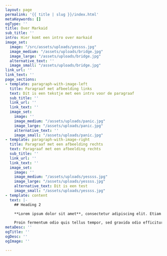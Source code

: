 ```yaml
---
layout: page
permalink: '{{ title | slug }}/index.html'
metaKeywords: []
ogType: ''
title: Over Markaid
sub_title: ''
intro: Hier komt een intro over markaid
image_set:
  image: "/src/assets/uploads/yessss.jpg"
  image_medium: "/assets/uploads/bridge.jpg"
  image_large: "/assets/uploads/bridge.jpg"
  alternative_text: ''
  image_small: "/assets/uploads/bridge.jpg"
link_url: ''
link_text: ''
page_sections:
- template: paragraph-with-image-left
  title: Paragraaf met afbeelding links
  text: Dit is een tekstje met een intro voor de paragraaf
  sub_title: ''
  link_url: ''
  link_text: ''
  image_set:
    image: ''
    image_medium: "/assets/uploads/panic.jpg"
    image_large: "/assets/uploads/panic.jpg"
    alternative_text: ''
    image_small: "/assets/uploads/panic.jpg"
- template: paragraph-with-image-right
  title: Paragraaf met een afbeelding rechts
  text: Paragraaf met een afbeelding rechts
  sub_title: ''
  link_url: ''
  link_text: ''
  image_set:
    image: ''
    image_medium: "/assets/uploads/yessss.jpg"
    image_large: "/assets/uploads/yessss.jpg"
    alternative_text: Dit is een test
    image_small: "/assets/uploads/yessss.jpg"
- template: content
  text: |-
    ## Heading 2

    **Lorem ipsum dolor sit amet**, consectetur adipiscing elit. Etiam sed finibus lectus, id molestie dolor. _Proin fermentum odio quis tellus tempor, sed gravida odio efficitur._ Quisque pulvinar eget elit sit amet tempus. Nullam auctor dolor sit amet sapien ultricies, sit amet iaculis arcu tempor. Quisque hendrerit varius elit, vel euismod risus porta et. Sed at nisl eget urna commodo eleifend. Integer egestas ligula vehicula urna maximus molestie. Quisque viverra et velit a lacinia. Pellentesque nec vestibulum quam, ac dictum mauris. Phasellus viverra libero non laoreet blandit. Suspendisse et arcu vitae orci fermentum sodales ac ut erat. Vestibulum eget lectus tincidunt, vestibulum ligula vel, sagittis tortor. Phasellus sed ex augue. Proin id eros vestibulum, pellentesque mauris vel, pellentesque sem.

    Proin fermentum odio quis tellus tempor, sed gravida odio efficitur. Quisque pulvinar eget elit sit amet tempus. Nullam auctor dolor sit amet sapien ultricies, sit amet iaculis arcu tempor. Quisque hendrerit varius elit, vel euismod risus porta et. Sed at nisl eget urna commodo eleifend. Integer egestas ligula vehicula urna maximus molestie. Quisque viverra et velit a lacinia. Pellentesque nec vestibulum quam, ac dictum mauris. Phasellus viverra libero non [laoreet blandit](https://www.nos.nl "nos"). Suspendisse et arcu vitae orci fermentum sodales ac ut erat. Vestibulum eget lectus tincidunt, vestibulum ligula vel, sagittis tortor. Phasellus sed ex augue. Proin id eros vestibulum, pellentesque mauris vel, pellentesque sem.
metaDesc: ''
ogTitle: ''
ogDesc: ''
ogImage: ''

---
```


